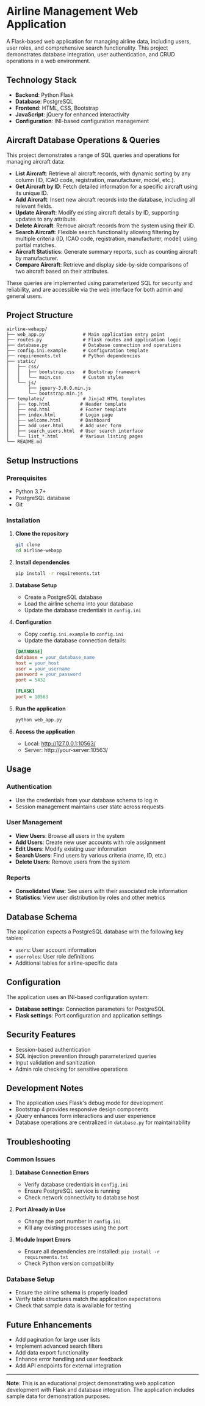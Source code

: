 # Airline Management Web Application

A Flask-based web application for managing airline data, including users, user roles, and comprehensive search functionality. This project demonstrates database integration, user authentication, and CRUD operations in a web environment.

## Technology Stack

- **Backend**: Python Flask
- **Database**: PostgreSQL
- **Frontend**: HTML, CSS, Bootstrap
- **JavaScript**: jQuery for enhanced interactivity
- **Configuration**: INI-based configuration management

## Aircraft Database Operations & Queries

This project demonstrates a range of SQL queries and operations for managing aircraft data:

- **List Aircraft**: Retrieve all aircraft records, with dynamic sorting by any column (ID, ICAO code, registration, manufacturer, model, etc.).
- **Get Aircraft by ID**: Fetch detailed information for a specific aircraft using its unique ID.
- **Add Aircraft**: Insert new aircraft records into the database, including all relevant fields.
- **Update Aircraft**: Modify existing aircraft details by ID, supporting updates to any attribute.
- **Delete Aircraft**: Remove aircraft records from the system using their ID.
- **Search Aircraft**: Flexible search functionality allowing filtering by multiple criteria (ID, ICAO code, registration, manufacturer, model) using partial matches.
- **Aircraft Statistics**: Generate summary reports, such as counting aircraft by manufacturer.
- **Compare Aircraft**: Retrieve and display side-by-side comparisons of two aircraft based on their attributes.

These queries are implemented using parameterized SQL for security and reliability, and are accessible via the web interface for both admin and general users.

## Project Structure

```
airline-webapp/
├── web_app.py              # Main application entry point
├── routes.py               # Flask routes and application logic
├── database.py             # Database connection and operations
├── config.ini.example      # Configuration template
├── requirements.txt        # Python dependencies
├── static/
│   ├── css/
│   │   ├── bootstrap.css   # Bootstrap framework
│   │   └── main.css        # Custom styles
│   └── js/
│       ├── jquery-3.0.0.min.js
│       └── bootstrap.min.js
├── templates/              # Jinja2 HTML templates
│   ├── top.html           # Header template
│   ├── end.html           # Footer template
│   ├── index.html         # Login page
│   ├── welcome.html       # Dashboard
│   ├── add_user.html      # Add user form
│   ├── search_users.html  # User search interface
│   └── list_*.html        # Various listing pages
└── README.md
```

## Setup Instructions

### Prerequisites
- Python 3.7+
- PostgreSQL database
- Git

### Installation

1. **Clone the repository**
   ```bash
   git clone 
   cd airline-webapp
   ```

2. **Install dependencies**
   ```bash
   pip install -r requirements.txt
   ```

3. **Database Setup**
   - Create a PostgreSQL database
   - Load the airline schema into your database
   - Update the database credentials in `config.ini`

4. **Configuration**
   - Copy `config.ini.example` to `config.ini`
   - Update the database connection details:
   ```ini
   [DATABASE]
   database = your_database_name
   host = your_host
   user = your_username
   password = your_password
   port = 5432

   [FLASK]
   port = 10563
   ```

5. **Run the application**
   ```bash
   python web_app.py
   ```

6. **Access the application**
   - Local: http://127.0.0.1:10563/
   - Server: http://your-server:10563/

## Usage

### Authentication
- Use the credentials from your database schema to log in
- Session management maintains user state across requests

### User Management
- **View Users**: Browse all users in the system
- **Add Users**: Create new user accounts with role assignment
- **Edit Users**: Modify existing user information
- **Search Users**: Find users by various criteria (name, ID, etc.)
- **Delete Users**: Remove users from the system

### Reports
- **Consolidated View**: See users with their associated role information
- **Statistics**: View user distribution by roles and other metrics

## Database Schema

The application expects a PostgreSQL database with the following key tables:
- `users`: User account information
- `userroles`: User role definitions
- Additional tables for airline-specific data

## Configuration

The application uses an INI-based configuration system:
- **Database settings**: Connection parameters for PostgreSQL
- **Flask settings**: Port configuration and application settings

## Security Features

- Session-based authentication
- SQL injection prevention through parameterized queries
- Input validation and sanitization
- Admin role checking for sensitive operations


## Development Notes

- The application uses Flask's debug mode for development
- Bootstrap 4 provides responsive design components
- jQuery enhances form interactions and user experience
- Database operations are centralized in `database.py` for maintainability

## Troubleshooting

### Common Issues

1. **Database Connection Errors**
   - Verify database credentials in `config.ini`
   - Ensure PostgreSQL service is running
   - Check network connectivity to database host

2. **Port Already in Use**
   - Change the port number in `config.ini`
   - Kill any existing processes using the port

3. **Module Import Errors**
   - Ensure all dependencies are installed: `pip install -r requirements.txt`
   - Check Python version compatibility

### Database Setup
- Ensure the airline schema is properly loaded
- Verify table structures match the application expectations
- Check that sample data is available for testing

## Future Enhancements

- Add pagination for large user lists
- Implement advanced search filters
- Add data export functionality
- Enhance error handling and user feedback
- Add API endpoints for external integration

---

**Note**: This is an educational project demonstrating web application development with Flask and database integration. The application includes sample data for demonstration purposes.